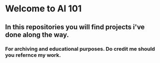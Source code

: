 # Welcome to AI 101
## In this repositories you will find projects i've done along the way.
### For archiving and educational purposes. Do credit me should you refernce my work.
